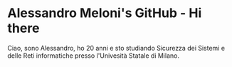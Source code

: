 # Alessandro Meloni's GitHub - Hi there

Ciao, sono Alessandro, ho 20 anni e sto studiando Sicurezza dei Sistemi e delle Reti informatiche presso l'Univesità Statale di Milano.





<!--
**melo222/melo222** is a ✨ _special_ ✨ repository because its `README.md` (this file) appears on your GitHub profile.

Here are some ideas to get you started:

- 🔭 I’m currently working on ...
- 🌱 I’m currently learning ...
- 👯 I’m looking to collaborate on ...
- 🤔 I’m looking for help with ...
- 💬 Ask me about ...
- 📫 How to reach me: ...
- 😄 Pronouns: ...
- ⚡ Fun fact: ...
-->
